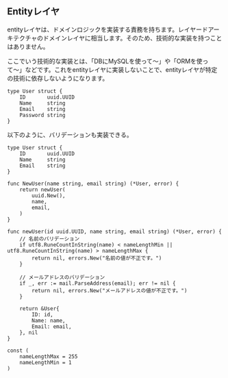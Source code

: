 ## Entityレイヤ

entityレイヤは、ドメインロジックを実装する責務を持ちます。レイヤードアーキテクチャのドメインレイヤに相当します。そのため、技術的な実装を持つことはありません。

ここでいう技術的な実装とは、「DBにMySQLを使って〜」や「ORMを使って〜」などです。これをentityレイヤに実装しないことで、entityレイヤが特定の技術に依存しないようになります。

```
type User struct {
	ID       uuid.UUID
	Name     string
	Email    string
	Password string
}
```

以下のように、バリデーションも実装できる。

```
type User struct {
	ID       uuid.UUID
	Name     string
	Email    string
}

func NewUser(name string, email string) (*User, error) {
    return newUser(
        uuid.New(),
        name,
        email,
    )
}

func newUser(id uuid.UUID, name string, email string) (*User, error) {
    // 名前のバリデーション
    if utf8.RuneCountInString(name) < nameLengthMin || utf8.RuneCountInString(name) > nameLengthMax {
        return nil, errors.New("名前の値が不正です。")
    }

    // メールアドレスのバリデーション
    if _, err := mail.ParseAddress(email); err != nil {
        return nil, errors.New("メールアドレスの値が不正です。")
    }

    return &User{
        ID: id,
        Name: name,
        Email: email,
    }, nil
}

const (
	nameLengthMax = 255
	nameLengthMin = 1
)
```
